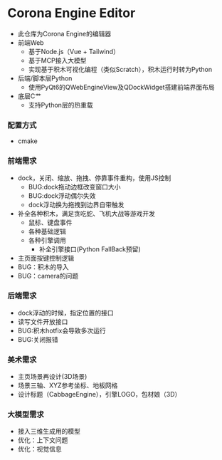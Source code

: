 # Corona Engine Editor
- 此仓库为Corona Engine的编辑器
- 前端Web
	- 基于Node.js（Vue + Tailwind）
	- 基于MCP接入大模型
	- 实现基于积木可视化编程（类似Scratch），积木运行时转为Python
- 后端/脚本层Python
	- 使用PyQt6的QWebEngineView及QDockWidget搭建前端界面布局
- 底层C艹
	- 支持Python层的热重载
  
### 配置方式
- cmake

### 前端需求
- dock，关闭、缩放、拖拽、停靠事件重构，使用JS控制
	- BUG:dock拖动边框改变窗口大小
 	- BUG:dock浮动偶尔失效
	- dock浮动换为拖拽到边界自带触发
- 补全各种积木，满足贪吃蛇、飞机大战等游戏开发
	- 鼠标、键盘事件
 	- 各种基础逻辑
  	- 各种引擎调用
        - 补全引擎接口(Python FallBack预留)
- 主页面按键控制逻辑
- BUG：积木的导入 
- BUG：camera的问题
  
### 后端需求
- dock浮动的时候，指定位置的接口
- 读写文件开放接口
- BUG:积木hotfix会导致多次运行
- BUG:关闭报错
  
### 美术需求
-  主页场景再设计(3D场景) 
-  场景三轴、XYZ参考坐标、地板网格
-  设计标题（CabbageEngine），引擎LOGO，包材娘（3D）

### 大模型需求
- 接入三维生成用的模型
- 优化：上下文问题
- 优化：视觉信息
